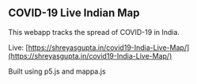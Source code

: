 ## COVID-19 Live Indian Map

This webapp tracks the spread of COVID-19 in India.

Live: [https://shreyasgupta.in/covid19-India-Live-Map/](https://shreyasgupta.in/covid19-India-Live-Map/)

Built using p5.js and mappa.js
